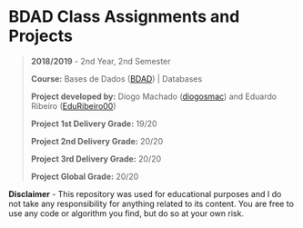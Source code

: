 # BDAD Class Assignments and Projects

> **2018/2019** - 2nd Year, 2nd Semester
>
> **Course:** Bases de Dados ([BDAD](https://sigarra.up.pt/feup/pt/ucurr_geral.ficha_uc_view?pv_ocorrencia_id=419997)) | Databases
>
> **Project developed by:** Diogo Machado ([diogosmac](https://github.com/diogosmac)) and Eduardo Ribeiro ([EduRibeiro00](https://github.com/EduRibeiro00))
>
> **Project 1st Delivery Grade:** 19/20
>
> **Project 2nd Delivery Grade:** 20/20
>
> **Project 3rd Delivery Grade:** 20/20
>
> **Project Global Grade:** 20/20

**Disclaimer** - This repository was used for educational purposes and I do not take any responsibility for anything related to its content. You are free to use any code or algorithm you find, but do so at your own risk.
